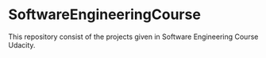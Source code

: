 # SoftwareEngineeringCourse
This repository consist of the projects given in Software Engineering Course Udacity.
